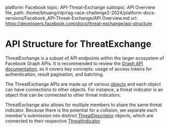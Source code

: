 platform: Facebook
topic: API-Threat-Exchange
subtopic: API Overview
file_path: /home/bhuang/nlp/rag-race-challenge2-2024/platform-docs-versions/Facebook_API-Threat-Exchange/API Overview.md
url: https://developers.facebook.com/docs/threat-exchange/api-structure

# API Structure for ThreatExchange

ThreatExchange is a subset of API endpoints within the larger ecosystem of Facebook Graph APIs. It is recommended to review the [Graph API documentation](https://developers.facebook.com/docs/graph-api), as it covers key concepts: usage of access tokens for authentication, result pagination, and batching.

The ThreatExchange APIs are made up of various [objects](https://developers.facebook.com/docs/threat-exchange/reference/apis) and each object can have connections to other objects. For instance, a threat indicator is an object that can be connected to other threat indicators.

ThreatExchange also allows for multiple members to share the same threat indicator. Because there is the potential for a collision, we separate each member's submission into distinct [ThreatDescriptor](https://developers.facebook.com/docs/threat-exchange/reference/apis/threat-descriptor) objects, which are connected to their respective [ThreatIndicator](https://developers.facebook.com/docs/threat-exchange/reference/apis/threat-indicator)